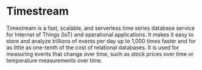 
# Timestream

Timestream is a fast, scalable, and serverless time series database service for Internet of Things (IoT) and operational applications.
It makes it easy to store and analyze trillions of events per day up to 1,000 times faster and for as little as one-tenth of the cost of relational databases.
It is used for measuring events that change over time, such as stock prices over time or temperature measurements over time.